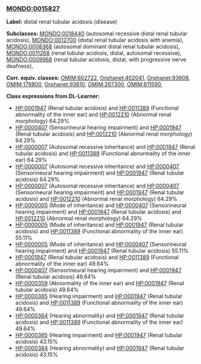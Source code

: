 
### [MONDO:0015827](http://purl.obolibrary.org/obo/MONDO_0015827)
**Label:** distal renal tubular acidosis (disease)

**Subclasses:** [MONDO:0018440](http://purl.obolibrary.org/obo/MONDO_0018440) (autosomal recessive distal renal tubular acidosis), [MONDO:0012700](http://purl.obolibrary.org/obo/MONDO_0012700) (distal renal tubular acidosis with anemia), [MONDO:0008368](http://purl.obolibrary.org/obo/MONDO_0008368) (autosomal dominant distal renal tubular acidosis), [MONDO:0011268](http://purl.obolibrary.org/obo/MONDO_0011268) (renal tubular acidosis, distal, autosomal recessive), [MONDO:0009968](http://purl.obolibrary.org/obo/MONDO_0009968) (renal tubular acidosis, distal, with progressive nerve deafness), 

**Corr. equiv. classes:** [OMIM:602722](http://purl.obolibrary.org/obo/OMIM_602722), [Orphanet:402041](http://www.orpha.net/ORDO/Orphanet_402041), [Orphanet:93608](http://www.orpha.net/ORDO/Orphanet_93608), [OMIM:179800](http://purl.obolibrary.org/obo/OMIM_179800), [Orphanet:93610](http://www.orpha.net/ORDO/Orphanet_93610), [OMIM:267300](http://purl.obolibrary.org/obo/OMIM_267300), [OMIM:611590](http://purl.obolibrary.org/obo/OMIM_611590), 

**Class expressions from DL-Learner:**

- [HP:0001947](http://purl.obolibrary.org/obo/HP_0001947) (Renal tubular acidosis) and [HP:0011389](http://purl.obolibrary.org/obo/HP_0011389) (Functional abnormality of the inner ear) and [HP:0012210](http://purl.obolibrary.org/obo/HP_0012210) (Abnormal renal morphology) 64.29%
- [HP:0000407](http://purl.obolibrary.org/obo/HP_0000407) (Sensorineural hearing impairment) and [HP:0001947](http://purl.obolibrary.org/obo/HP_0001947) (Renal tubular acidosis) and [HP:0012210](http://purl.obolibrary.org/obo/HP_0012210) (Abnormal renal morphology) 64.29%
- [HP:0000007](http://purl.obolibrary.org/obo/HP_0000007) (Autosomal recessive inheritance) and [HP:0001947](http://purl.obolibrary.org/obo/HP_0001947) (Renal tubular acidosis) and [HP:0011389](http://purl.obolibrary.org/obo/HP_0011389) (Functional abnormality of the inner ear) 64.29%
- [HP:0000007](http://purl.obolibrary.org/obo/HP_0000007) (Autosomal recessive inheritance) and [HP:0000407](http://purl.obolibrary.org/obo/HP_0000407) (Sensorineural hearing impairment) and [HP:0001947](http://purl.obolibrary.org/obo/HP_0001947) (Renal tubular acidosis) 64.29%
- [HP:0000007](http://purl.obolibrary.org/obo/HP_0000007) (Autosomal recessive inheritance) and [HP:0000407](http://purl.obolibrary.org/obo/HP_0000407) (Sensorineural hearing impairment) and [HP:0001947](http://purl.obolibrary.org/obo/HP_0001947) (Renal tubular acidosis) and [HP:0012210](http://purl.obolibrary.org/obo/HP_0012210) (Abnormal renal morphology) 64.29%
- [HP:0000005](http://purl.obolibrary.org/obo/HP_0000005) (Mode of inheritance) and [HP:0000407](http://purl.obolibrary.org/obo/HP_0000407) (Sensorineural hearing impairment) and [HP:0001947](http://purl.obolibrary.org/obo/HP_0001947) (Renal tubular acidosis) and [HP:0012210](http://purl.obolibrary.org/obo/HP_0012210) (Abnormal renal morphology) 64.29%
- [HP:0000005](http://purl.obolibrary.org/obo/HP_0000005) (Mode of inheritance) and [HP:0001947](http://purl.obolibrary.org/obo/HP_0001947) (Renal tubular acidosis) and [HP:0011389](http://purl.obolibrary.org/obo/HP_0011389) (Functional abnormality of the inner ear) 55.11%
- [HP:0000005](http://purl.obolibrary.org/obo/HP_0000005) (Mode of inheritance) and [HP:0000407](http://purl.obolibrary.org/obo/HP_0000407) (Sensorineural hearing impairment) and [HP:0001947](http://purl.obolibrary.org/obo/HP_0001947) (Renal tubular acidosis) 55.11%
- [HP:0001947](http://purl.obolibrary.org/obo/HP_0001947) (Renal tubular acidosis) and [HP:0011389](http://purl.obolibrary.org/obo/HP_0011389) (Functional abnormality of the inner ear) 49.64%
- [HP:0000407](http://purl.obolibrary.org/obo/HP_0000407) (Sensorineural hearing impairment) and [HP:0001947](http://purl.obolibrary.org/obo/HP_0001947) (Renal tubular acidosis) 49.64%
- [HP:0000359](http://purl.obolibrary.org/obo/HP_0000359) (Abnormality of the inner ear) and [HP:0001947](http://purl.obolibrary.org/obo/HP_0001947) (Renal tubular acidosis) 49.64%
- [HP:0000365](http://purl.obolibrary.org/obo/HP_0000365) (Hearing impairment) and [HP:0001947](http://purl.obolibrary.org/obo/HP_0001947) (Renal tubular acidosis) and [HP:0011389](http://purl.obolibrary.org/obo/HP_0011389) (Functional abnormality of the inner ear) 49.64%
- [HP:0000364](http://purl.obolibrary.org/obo/HP_0000364) (Hearing abnormality) and [HP:0001947](http://purl.obolibrary.org/obo/HP_0001947) (Renal tubular acidosis) and [HP:0011389](http://purl.obolibrary.org/obo/HP_0011389) (Functional abnormality of the inner ear) 49.64%
- [HP:0000365](http://purl.obolibrary.org/obo/HP_0000365) (Hearing impairment) and [HP:0001947](http://purl.obolibrary.org/obo/HP_0001947) (Renal tubular acidosis) 43.15%
- [HP:0000364](http://purl.obolibrary.org/obo/HP_0000364) (Hearing abnormality) and [HP:0001947](http://purl.obolibrary.org/obo/HP_0001947) (Renal tubular acidosis) 43.15%


